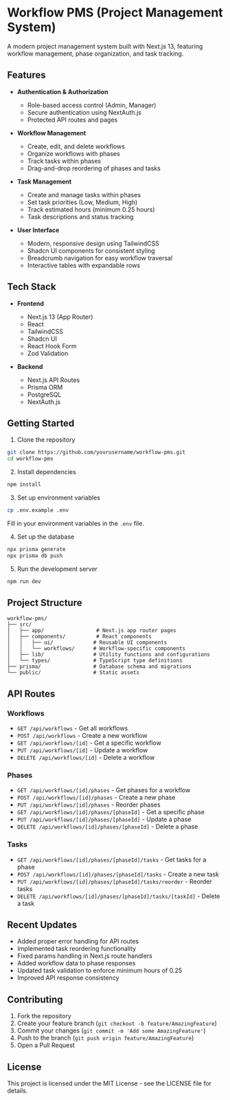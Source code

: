# Workflow PMS (Project Management System)

A modern project management system built with Next.js 13, featuring workflow management, phase organization, and task tracking.

## Features

- **Authentication & Authorization**
  - Role-based access control (Admin, Manager)
  - Secure authentication using NextAuth.js
  - Protected API routes and pages

- **Workflow Management**
  - Create, edit, and delete workflows
  - Organize workflows with phases
  - Track tasks within phases
  - Drag-and-drop reordering of phases and tasks

- **Task Management**
  - Create and manage tasks within phases
  - Set task priorities (Low, Medium, High)
  - Track estimated hours (minimum 0.25 hours)
  - Task descriptions and status tracking

- **User Interface**
  - Modern, responsive design using TailwindCSS
  - Shadcn UI components for consistent styling
  - Breadcrumb navigation for easy workflow traversal
  - Interactive tables with expandable rows

## Tech Stack

- **Frontend**
  - Next.js 13 (App Router)
  - React
  - TailwindCSS
  - Shadcn UI
  - React Hook Form
  - Zod Validation

- **Backend**
  - Next.js API Routes
  - Prisma ORM
  - PostgreSQL
  - NextAuth.js

## Getting Started

1. Clone the repository
```bash
git clone https://github.com/yourusername/workflow-pms.git
cd workflow-pms
```

2. Install dependencies
```bash
npm install
```

3. Set up environment variables
```bash
cp .env.example .env
```
Fill in your environment variables in the `.env` file.

4. Set up the database
```bash
npx prisma generate
npx prisma db push
```

5. Run the development server
```bash
npm run dev
```

## Project Structure

```
workflow-pms/
├── src/
│   ├── app/                 # Next.js app router pages
│   ├── components/          # React components
│   │   ├── ui/             # Reusable UI components
│   │   └── workflows/      # Workflow-specific components
│   ├── lib/                # Utility functions and configurations
│   └── types/              # TypeScript type definitions
├── prisma/                 # Database schema and migrations
└── public/                 # Static assets
```

## API Routes

### Workflows
- `GET /api/workflows` - Get all workflows
- `POST /api/workflows` - Create a new workflow
- `GET /api/workflows/[id]` - Get a specific workflow
- `PUT /api/workflows/[id]` - Update a workflow
- `DELETE /api/workflows/[id]` - Delete a workflow

### Phases
- `GET /api/workflows/[id]/phases` - Get phases for a workflow
- `POST /api/workflows/[id]/phases` - Create a new phase
- `PUT /api/workflows/[id]/phases` - Reorder phases
- `GET /api/workflows/[id]/phases/[phaseId]` - Get a specific phase
- `PUT /api/workflows/[id]/phases/[phaseId]` - Update a phase
- `DELETE /api/workflows/[id]/phases/[phaseId]` - Delete a phase

### Tasks
- `GET /api/workflows/[id]/phases/[phaseId]/tasks` - Get tasks for a phase
- `POST /api/workflows/[id]/phases/[phaseId]/tasks` - Create a new task
- `PUT /api/workflows/[id]/phases/[phaseId]/tasks/reorder` - Reorder tasks
- `DELETE /api/workflows/[id]/phases/[phaseId]/tasks/[taskId]` - Delete a task

## Recent Updates

- Added proper error handling for API routes
- Implemented task reordering functionality
- Fixed params handling in Next.js route handlers
- Added workflow data to phase responses
- Updated task validation to enforce minimum hours of 0.25
- Improved API response consistency

## Contributing

1. Fork the repository
2. Create your feature branch (`git checkout -b feature/AmazingFeature`)
3. Commit your changes (`git commit -m 'Add some AmazingFeature'`)
4. Push to the branch (`git push origin feature/AmazingFeature`)
5. Open a Pull Request

## License

This project is licensed under the MIT License - see the LICENSE file for details.
